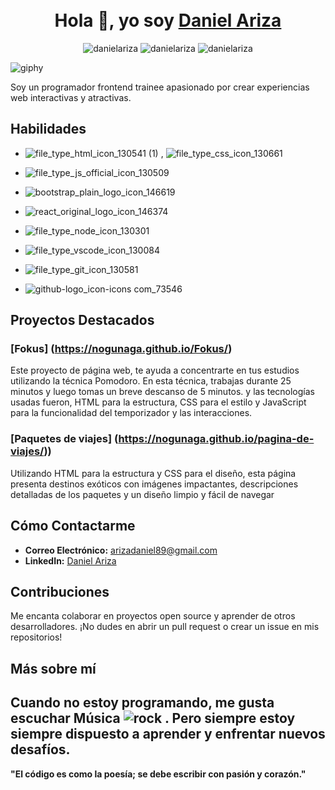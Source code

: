 <h1 align="center"><br> Hola 👋, yo soy <a href="https://www.linkedin.com/in/daniel-ariza-796745324/">Daniel Ariza</a></h1>
<div align="center">
  <p align="center" href="https://github.com/danielariza">
    <img src="https://komarev.com/ghpvc/?username=danielariza&label=Profile%20views&color=0e75b6&style=flat&color=yellow" alt="danielariza"/>
    <img src="https://img.shields.io/github/followers/danielariza.svg?style=flat&logo=github&label=Follow&maxAge=2592000&color=green" alt="danielariza"/>
    <img src="https://img.shields.io/twitter/follow/danielariza?color=purple&label=Follow&logo=twitter&style=flat" alt="danielariza"/>
  </p>
</div>

![giphy](https://github.com/user-attachments/assets/b5d61ee4-8a55-40a4-a0ae-dda1e504ea8a)


Soy un programador frontend trainee apasionado por crear experiencias web interactivas y atractivas.

## Habilidades
-  ![file_type_html_icon_130541 (1)](https://github.com/user-attachments/assets/c778c4ab-c38e-4f3c-b14c-894f258597ca) , ![file_type_css_icon_130661](https://github.com/user-attachments/assets/b4a10a31-3b03-4440-a609-cc6786119ff0)

- ![file_type_js_official_icon_130509](https://github.com/user-attachments/assets/41bc4bbf-75a8-4076-b203-6faf1cacf6c6)

- ![bootstrap_plain_logo_icon_146619](https://github.com/user-attachments/assets/e86d39fe-2327-4e1e-ac0b-7ef5f64a9410)

- ![react_original_logo_icon_146374](https://github.com/user-attachments/assets/e07e7c87-35a8-4a3c-816d-42a887c59142)

- ![file_type_node_icon_130301](https://github.com/user-attachments/assets/183af2af-7c54-4625-86e8-2440df436184)

- ![file_type_vscode_icon_130084](https://github.com/user-attachments/assets/1c70b07b-9ad2-428f-9a5b-d0556138df0b)

- ![file_type_git_icon_130581](https://github.com/user-attachments/assets/f5bd70c1-c7c0-484f-9500-457bb15601e7)

- ![github-logo_icon-icons com_73546](https://github.com/user-attachments/assets/426445eb-a1b5-49f0-a78b-14d26ad0d36d)

## Proyectos Destacados
### [Fokus] (https://nogunaga.github.io/Fokus/)
Este proyecto de página web, te ayuda a concentrarte en tus estudios utilizando la técnica Pomodoro. 
En esta técnica, trabajas durante 25 minutos y luego tomas un breve descanso de 5 minutos. y las tecnologías usadas fueron,
HTML para la estructura, CSS para el estilo y JavaScript para la funcionalidad del temporizador y las interacciones.

### [Paquetes de viajes] (https://nogunaga.github.io/pagina-de-viajes/))
Utilizando HTML para la estructura y CSS para el diseño, esta página presenta destinos exóticos con imágenes impactantes, 
descripciones detalladas de los paquetes y un diseño limpio y fácil de navegar

<!--### [P](URL del Proyecto)
Descripción breve del proyecto y tecnologías usadas. -->

## Cómo Contactarme
- **Correo Electrónico:** [arizadaniel89@gmail.com](arizadaniel89@gmail.com)
- **LinkedIn:** [Daniel Ariza](https://www.linkedin.com/in/daniel-ariza-796745324/)

## Contribuciones
Me encanta colaborar en proyectos open source y aprender de otros desarrolladores. ¡No dudes en abrir un pull request o crear un issue en mis repositorios!

## Más sobre mí
Cuando no estoy programando, me gusta escuchar Música  ![rock](https://github.com/user-attachments/assets/cd8f3a9c-a1d5-4f08-9ff6-25b1bbfee0c0) . Pero siempre estoy siempre dispuesto a aprender y enfrentar nuevos desafíos. 
---

**"El código es como la poesía; se debe escribir con pasión y corazón."**

<!--
**Nogunaga/Nogunaga** is a ✨ _special_ ✨ repository because its `README.md` (this file) appears on your GitHub profile.

Here are some ideas to get you started:

- 🔭 I’m currently working on ...
- 🌱 I’m currently learning ...
- 👯 I’m looking to collaborate on ...
- 🤔 I’m looking for help with ...
- 💬 Ask me about ...
- 📫 How to reach me: ...
- 😄 Pronouns: ...
- ⚡ Fun fact: ...
-->
